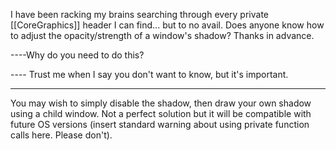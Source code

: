 I have been racking my brains searching through every private [[CoreGraphics]] header I can find... but to no avail.  Does anyone know how to adjust the opacity/strength of a window's shadow?  Thanks in advance.

----Why do you need to do this?

---- Trust me when I say you don't want to know, but it's important.

---- 

You may wish to simply disable the shadow, then draw your own shadow using a child window.
Not a perfect solution but it will be compatible with future OS versions (insert standard warning about using private function calls here. Please don't).